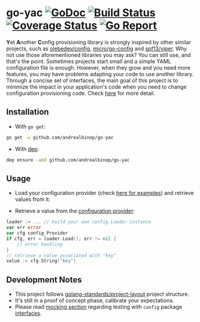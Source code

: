 # go-yac [![GoDoc](https://godoc.org/github.com/andrealbinop/go-yac?status.svg)](https://godoc.org/github.com/andrealbinop/go-yac) [![Build Status](https://travis-ci.org/andrealbinop/go-yac.svg?branch=master)](https://travis-ci.org/andrealbinop/go-yac) [![Coverage Status](https://coveralls.io/repos/github/andrealbinop/go-yac/badge.svg?branch=master)](https://coveralls.io/github/andrealbinop/go-yac?branch=master) [![Go Report](https://goreportcard.com/badge/github.com/golang/dep)](https://goreportcard.com/report/github.com/andrealbinop/go-yac)

**Y**et **A**nother **C**onfig provisioning library is strongly inspired by other similar projects, such as [olebedev/config][], [micro/go-config][] and [spf13/viper][]. Why not use those aforementioned libraries you may ask? You can still use, and that's the point. Sometimes projects start small and a simple YAML configuration file is enough. However, when they grow and you need more features, you may have problems adapting your code to use another library. Through a concise set of interfaces, the main goal of this project is to minimize the impact in your application's code when you need to change configuration provisioning code. Check [here][design] for more detail.

## Installation

* With `go get`:

```bash
go get -u github.com/andrealbinop/go-yac
```

* With [dep][go-dep]:

```bash
dep ensure -add github.com/andrealbinop/go-yac
```

## Usage

* Load your configuration provider (check [here for examples][examples]) and retrieve values from it:

* Retrieve a value from the [configuration provider][]:

```go
loader := ... // build your own config.Loader instance
var err error
var cfg config.Provider
if cfg, err = loader.Load(); err != nil {
    // error handling
}
// retrieve a value associated with "key"
value := cfg.String("key")
```

## Development Notes

- This project follows [golang-standards/project-layout][] project structure.
- It's still in a proof of concept phase, calibrate your expectations.
- Please read [mocking section][] regarding testing with `config` package [interfaces][configuration provider].

[micro/go-config]: https://github.com/micro/go-config
[olebedev/config]: https://github.com/olebedev/config
[spf13/viper]: https://github.com/spf13/viper
[go-dep]: https://github.com/golang/dep
[design]: docs/DESIGN.md
[examples]: examples/README.md
[mocking section]: docs/MOCKS.md
[configuration provider]: pkg/config/config.go
[golang-standards/project-layout]: https://github.com/golang-standards/project-layout
